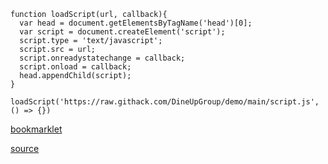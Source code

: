 ```
function loadScript(url, callback){
  var head = document.getElementsByTagName('head')[0];
  var script = document.createElement('script');
  script.type = 'text/javascript';
  script.src = url;
  script.onreadystatechange = callback;
  script.onload = callback;
  head.appendChild(script);
}

loadScript('https://raw.githack.com/DineUpGroup/demo/main/script.js', () => {})
```
<a href="javascript:(function()%7Bfunction%20loadScript(url%2C%20callback)%7B%0A%20%20var%20head%20%3D%20document.getElementsByTagName('head')%5B0%5D%3B%0A%20%20var%20script%20%3D%20document.createElement('script')%3B%0A%20%20script.type%20%3D%20'text%2Fjavascript'%3Bscript.src%20%3D%20url%3B%0A%20%20script.onreadystatechange%20%3D%20callback%3B%0A%20%20script.onload%20%3D%20callback%3B%0A%20%20head.appendChild(script)%3B%0A%7D%0A%0AloadScript('https%3A%2F%2Fraw.githack.com%2FDineUpGroup%2Fdemo%2Fmain%2Fscript.js'%2C%20()%20%3D%3E%20%7B%7D)%7D)()%3B">bookmarklet</a>

[source](https://dineupgroup.github.io/demo)
